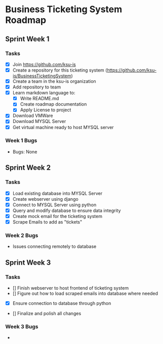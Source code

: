 # Business Ticketing System Roadmap

## Sprint Week 1
### Tasks

- [x] Join https://github.com/ksu-is
- [x] Create a repository for this ticketing system (https://github.com/ksu-is/BusinessTicketingSystem)
- [x] Create a team in the ksu-is organization
- [x] Add repository to team
- [x] Learn markdown language to: 
    - [x] Write README.md
    - [x] Create roadmap documentation
    - [x] Apply License to project
- [x] Download VMWare
- [x] Download MYSQL Server
- [x] Get virtual machine ready to host MYSQL server

### Week 1 Bugs
- Bugs: None


## Sprint Week 2
### Tasks
- [x] Load existing database into MYSQL Server
- [x] Create webserver using django
- [x] Connect to MYSQL Server using python
- [x] Query and modify database to ensure data integrity
- [x] Create mock email for the ticketing system
- [x] Scrape Emails to add as "tickets"

### Week 2 Bugs
- Issues connecting remotely to database

## Sprint Week 3

### Tasks
- [] Finish webserver to host frontend of ticketing system
- [] Figure out how to load scraped emails into database where needed
- [x] Ensure connection to database through python
- [] Finalize and polish all changes

### Week 3 Bugs
- 
